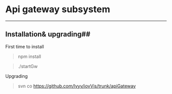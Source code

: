 # Api gateway subsystem #
----------

## Installation& upgrading##

First time to install
>npm install

>./startGw

Upgrading
> svn co https://github.com/lvyv/iovVis/trunk/apiGateway